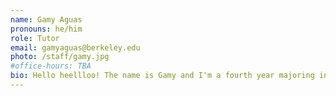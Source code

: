 ```yaml
---
name: Gamy Aguas
pronouns: he/him
role: Tutor
email: gamyaguas@berkeley.edu
photo: /staff/gamy.jpg
#office-hours: TBA
bio: Hello heellloo! The name is Gamy and I'm a fourth year majoring in Math + Cs. I am a HUGE fan of coffee (Better buzz coffee >>>), minecraft, pokemon and music, current fav artist.. laufey! :D Life motto - Live Laugh Laufey <3
---
```

